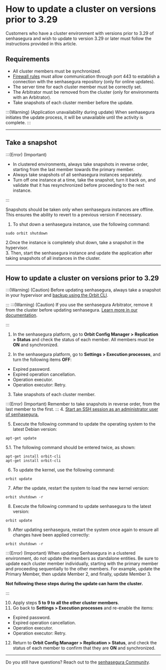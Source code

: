 # How to update a cluster on versions prior to 3.29

Customers who have a cluster environment with versions prior to 3.29 of senhasegura and wish to update to version 3.29 or later must follow the instructions provided in this article.

## Requirements

* All cluster members must be synchronized.
* [Firewall rules](/v3-33/docs/installation-firewall-rules) must allow communication through port 443 to establish a connection with the senhasegura repository (only for online updates). 
* The server time for each cluster member must be correctly set.
* The Arbitrator must be removed from the cluster (only for environments with an Arbitrator).
* Take snapshots of each cluster member before the update.


:::(Warning) (Application unavailability during update)
When senhasegura initiates the update process, it will be unavailable until the activity is complete.
:::

* * *

## Take a snapshot

:::(Error) (Important)

* In clustered environments, always take snapshots in reverse order, starting from the last member towards the primary member.
* Always take snapshots of all senhasegura instances separately.
* Turn off one instance at a time, take the snapshot, turn it back on, and validate that it has resynchronized before proceeding to the next instance.


:::

Snapshots should be taken only when senhasegura instances are offline. This ensures the ability to revert to a previous version if necessary.



1. To shut down a senhasegura instance, use the following command:

```Shell
sudo orbit shutdown
```
2.Once the instance is completely shut down, take a snapshot in the hypervisor.   
3. Then, start the senhasegura instance and update the application after taking snapshots of all instances in the cluster.



* * *

## How to update a cluster on versions prior to 3.29

:::(Warning) (Caution)
Before updating senhasegura, always take a snapshot in your hypervisor and [backup using the Orbit CLI](/v3-33/docs/orbit-cli-how-to-configure-backup).

:::
:::(Warning) (Caution)
If you use the senhasegura Arbitrator, remove it from the cluster before updating senhasegura. [Learn more in our documentation](/v3-33/docs/arbitrator-remove-arbitrator).

:::

1. In the senhasegura platform, go to **Orbit Config Manager > Replication > Status** and check the status of each member. All members must be **ON** and synchronized.


2. In the senhasegura platform, go to **Settings > Execution processes**, and turn the following items **OFF**:



* Expired password.
* Expired operation cancellation. 
* Operation executor.
* Operation executor: Retry.


3. Take snapshots of each cluster member. 

:::(Error) (Important)
Remember to take snapshots in reverse order, from the last member to the first.
:::
4. [Start an SSH session as an administrator user of senhasegura.](/v3-33/docs/administration-ssh-access)




5. Execute the following command to update the operating system to the latest Debian version:


```Shell
apt-get update
```
5.1.  The following command should be entered twice, as shown:


 
```Shell
apt-get install orbit-cli
apt-get install orbit-cli
```
6. To update the kernel, use the following command:
```Shell
orbit update
```
7. After the update, restart the system to load the new kernel version:
```Shell
orbit shutdown -r
```
8. Execute the following command to update senhasegura to the latest version:
```Shell
orbit update
```
9. After updating senhasegura, restart the system once again to ensure all changes have been applied correctly:


```Shell
orbit shutdown -r
```
:::(Error) (Important)
When updating Senhasegura in a clustered environment, do not update the members as standalone entities. Be sure to update each cluster member individually, starting with the primary member and proceeding sequentially to the other members. For example, update the Primary Member, then update Member 2, and finally, update Member 3. 

**Not following these steps during the update can harm the cluster.**

:::

10. Apply steps **5 to 9 to all the other cluster members**.
11. Go back to **Settings > Execution processes** and re-enable the items:



* Expired password.
* Expired operation cancellation.
* Operation executor.
* Operation executor: Retry.

12. Return to **Orbit Config Manager > Replication > Status**, and check the status of each member to confirm that they are **ON** and synchronized.



* * *

Do you still have questions? Reach out to the [senhasegura Community](https://community.senhasegura.io/).